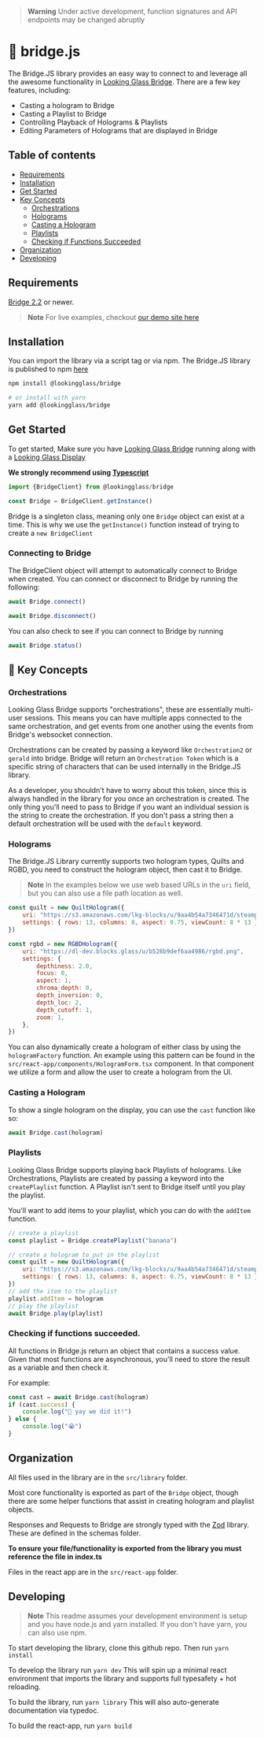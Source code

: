 > **Warning**
> Under active development, function signatures and API endpoints may be changed abruptly

# 🌉 bridge.js <!-- omit in toc -->

The Bridge.JS library provides an easy way to connect to and leverage all the awesome functionality in [Looking Glass Bridge](https://docs.lookingglassfactory.com/getting-started/looking-glass-bridge). There are a few key features, including:

* Casting a hologram to Bridge
* Casting a Playlist to Bridge
* Controlling Playback of Holograms & Playlists
* Editing Parameters of Holograms that are displayed in Bridge

## Table of contents <!-- omit in toc -->

- [Requirements](#requirements)
- [Installation](#installation)
- [Get Started](#get-started)
- [Key Concepts](#-key-concepts)
  - [Orchestrations](#orchestrations)
  - [Holograms](#holograms)
  - [Casting a Hologram](#casting-a-hologram)
  - [Playlists](#playlists)
  - [Checking if Functions Succeeded](#checking-if-functions-succeeded)
- [Organization](#organization)
- [Developing](#developing)

## Requirements
[Bridge 2.2](https://docs.lookingglassfactory.com/getting-started/looking-glass-bridge) or newer.

> **Note**
> For live examples, checkout [our demo site here](https://bridge-js.vercel.app/)

## Installation
You can import the library via a script tag or via npm.
The Bridge.JS library is published to npm [here](https://www.npmjs.com/package/@lookingglass/bridge)

```sh
npm install @lookingglass/bridge

# or install with yarn
yarn add @lookingglass/bridge
```

## Get Started

To get started, Make sure you have [Looking Glass Bridge](https://docs.lookingglassfactory.com/getting-started/looking-glass-bridge) running along with a [Looking Glass Display](https://lookingglassfactory.com/product-overview)

**We strongly recommend using [Typescript](https://www.typescriptlang.org/)**

```js
import {BridgeClient} from @lookingglass/bridge

const Bridge = BridgeClient.getInstance()
```

Bridge is a singleton class, meaning only one `Bridge` object can exist at a time. This is why we use the `getInstance()` function instead of trying to create a `new BridgeClient`

### Connecting to Bridge

The BridgeClient object will attempt to automatically connect to Bridge when created. You can connect or disconnect to Bridge by running the following:

```js
await Bridge.connect()

await Bridge.disconnect()
```

You can also check to see if you can connect to Bridge by running

```js
await Bridge.status()
```

## 🔑 Key Concepts

### Orchestrations

Looking Glass Bridge supports "orchestrations", these are essentially multi-user sessions. This means you can have multiple apps connected to the same orchestration, and get events from one another using the events from Bridge's websocket connection.

Orchestrations can be created by passing a keyword like `Orchestration2` or `gerald` into bridge. Bridge will return an `Orchestration Token` which is a specific string of characters that can be used internally in the Bridge.JS library.

As a developer, you shouldn't have to worry about this token, since this is always handled in the library for you once an orchestration is created. The only thing you'll need to pass to Bridge if you want an individual session is the string to create the orchestration. If you don't pass a string then a default orchestration will be used with the `default` keyword.

### Holograms

The Bridge.JS Library currently supports two hologram types, Quilts and RGBD, you need to construct the hologram object, then cast it to Bridge.

> **Note**
> In the examples below we use web based URLs in the `uri` field, but you can also use a file path location as well.

```js
const quilt = new QuiltHologram({
	uri: "https://s3.amazonaws.com/lkg-blocks/u/9aa4b54a7346471d/steampunk_qs8x13.jpg",
	settings: { rows: 13, columns: 8, aspect: 0.75, viewCount: 8 * 13 },
})

const rgbd = new RGBDHologram({
	uri: "https://dl-dev.blocks.glass/u/b528b9def6aa4986/rgbd.png",
	settings: {
		depthiness: 2.0,
		focus: 0,
		aspect: 1,
		chroma_depth: 0,
		depth_inversion: 0,
		depth_loc: 2,
		depth_cutoff: 1,
		zoom: 1,
	},
})
```

You can also dynamically create a hologram of either class by using the `hologramFactory` function. An example using this pattern can be found in the `src/react-app/components/HologramForm.tsx` component. In that component we utilize a form and allow the user to create a hologram from the UI.

### Casting a Hologram

To show a single hologram on the display, you can use the `cast` function like so:

```js
await Bridge.cast(hologram)
```

### Playlists

Looking Glass Bridge supports playing back Playlists of holograms. Like Orchestrations, Playlists are created by passing a keyword into the `createPlaylist` function. A Playlist isn't sent to Bridge itself until you play the playlist.

You'll want to add items to your playlist, which you can do with the `addItem` function.

```js
// create a playlist
const playlist = Bridge.createPlaylist("banana")

// create a hologram to put in the playlist
const quilt = new QuiltHologram({
	uri: "https://s3.amazonaws.com/lkg-blocks/u/9aa4b54a7346471d/steampunk_qs8x13.jpg",
	settings: { rows: 13, columns: 8, aspect: 0.75, viewCount: 8 * 13 },
})
// add the item to the playlist
playlist.addItem = hologram
// play the playlist
await Bridge.play(playlist)
```

### Checking if functions succeeded.

All functions in Bridge.js return an object that contains a success value.
Given that most functions are asynchronous, you'll need to store the result as a variable and then check it.

For example:

```js
const cast = await Bridge.cast(hologram)
if (cast.success) {
	console.log("🥳 yay we did it!")
} else {
	console.log("😭")
}
```

## Organization

All files used in the library are in the `src/library` folder.

Most core functionality is exported as part of the `Bridge` object, though there are some helper functions that assist in creating hologram and playlist objects.

Responses and Requests to Bridge are strongly typed with the [Zod](https://github.com/colinhacks/zod) library. These are defined in the schemas folder.

**To ensure your file/functionality is exported from the library you must reference the file in index.ts**

Files in the react app are in the `src/react-app` folder.

## Developing

> **Note**
> This readme assumes your development environment is setup and you have node.js and yarn installed. If you don't have yarn, you can also use npm.

To start developing the library, clone this github repo. Then run `yarn install`

To develop the library run `yarn dev` This will spin up a minimal react environment that imports the library and supports full typesafety + hot reloading.

To build the library, run `yarn library` This will also auto-generate documentation via typedoc.

To build the react-app, run `yarn build`
